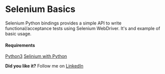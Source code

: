 # Selenium Basics

Selenium Python bindings provides a simple API to write functional/acceptance tests using Selenium WebDriver. 
It's and example of basic usage.

#### Requirements
[Python3](https://www.python.org/)
[Selinium with Python](https://selenium-python.readthedocs.io/)

**Did you like it?**
Follow me on [LinkedIn](https://www.linkedin.com/in/jhroveda/)
